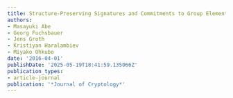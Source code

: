 ```yaml
---
title: Structure-Preserving Signatures and Commitments to Group Elements
authors:
- Masayuki Abe
- Georg Fuchsbauer
- Jens Groth
- Kristiyan Haralambiev
- Miyako Ohkubo
date: '2016-04-01'
publishDate: '2025-05-19T18:41:59.135066Z'
publication_types:
- article-journal
publication: '*Journal of Cryptology*'
---
```

